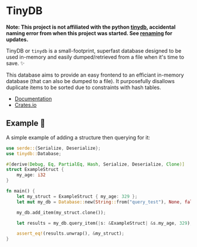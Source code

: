 # TinyDB

**Note: This project is not affiliated with the python [tinydb](https://tinydb.readthedocs.io/en/latest/), accidental naming error from when this project was started. See [renaming](https://github.com/scOwez/tinydb/issues/3) for updates.**

TinyDB or `tinydb` is a small-footprint, superfast database designed to be used in-memory and easily dumped/retrieved from a file when it's time to save. ✨

This database aims to provide an easy frontend to an efficiant in-memory database (that can also be dumped to a file). It purposefully disallows duplicate items to be sorted due to constraints with hash tables.

- [Documentation](https://docs.rs/tinydb)
- [Crates.io](https://crates.io/crates/tinydb)

## Example 🚀

A simple example of adding a structure then querying for it:

```rust
use serde::{Serialize, Deserialize};
use tinydb::Database;

#[derive(Debug, Eq, PartialEq, Hash, Serialize, Deserialize, Clone)]
struct ExampleStruct {
    my_age: i32
}

fn main() {
    let my_struct = ExampleStruct { my_age: 329 };
    let mut my_db = Database::new(String::from("query_test"), None, false);

    my_db.add_item(my_struct.clone());

    let results = my_db.query_item(|s: &ExampleStruct| &s.my_age, 329);

    assert_eq!(results.unwrap(), &my_struct);
}
```
